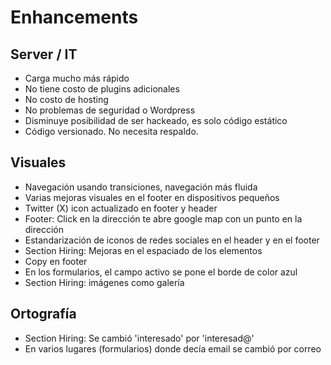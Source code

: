 # Enhancements

## Server / IT

- Carga mucho más rápido
- No tiene costo de plugins adicionales
- No costo de hosting
- No problemas de seguridad o Wordpress
- Disminuye posibilidad de ser hackeado, es solo código estático
- Código versionado. No necesita respaldo.

## Visuales

- Navegación usando transiciones, navegación más fluida
- Varias mejoras visuales en el footer en dispositivos pequeños
- Twitter (X) icon actualizado en footer y header
- Footer: Click en la dirección te abre google map con un punto en la dirección
- Estandarización de iconos de redes sociales en el header y en el footer
- Section Hiring: Mejoras en el espaciado de los elementos
- Copy en footer
- En los formularios, el campo activo se pone el borde de color azul
- Section Hiring: imágenes como galería

## Ortografía

- Section Hiring: Se cambió 'interesado' por 'interesad@'
- En varios lugares (formularios) donde decía email se cambió por correo